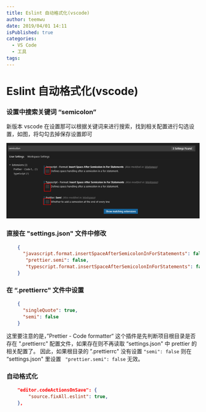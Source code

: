 ```yaml
---
title: Eslint 自动格式化(vscode)
author: teemwu
date: 2019/04/01 14:11
isPublished: true
categories:
  - VS Code
  - 工具
tags:
---
```


# Eslint 自动格式化(vscode)

###  设置中搜索关键词 “semicolon” 

新版本 vscode 在设置那可以根据关键词来进行搜索，找到相关配置进行勾选设置，如图，将勾勾去掉保存设置即可

![](/public/imgs/2019/04/01/2019040114110.png)

###  直接在 "settings.json" 文件中修改

```json
    {
      "javascript.format.insertSpaceAfterSemicolonInForStatements": false,
       "prettier.semi": false,
       "typescript.format.insertSpaceAfterSemicolonInForStatements": false
    }
```

### 在 “.prettierrc" 文件中设置

```json
    {
      "singleQuote": true,
      "semi": false
    }
```

这里要注意的是，”Prettier - Code formatter“ 这个插件是先判断项目根目录是否存在 ".prettierrc" 配置文件，如果存在则不再读取 “settings.json" 中 prettier 的相关配置了。
因此，如果根目录的 ”.prettierrc" 没有设置 ` "semi": false ` 则在 “settings.json" 里设置 `  "prettier.semi": false ` 无效。

### 自动格式化

```json 
    "editor.codeActionsOnSave": {
        "source.fixAll.eslint": true,
    },
```
